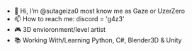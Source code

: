 - 👋 Hi, I’m @sutageiza0 most know me as Gaze or UzerZero
- 📫 How to reach me: discord = 'g4z3'
- 🎮 3D envioronment/level artist
- 📚 Working With/Learning Python, C#, Blender3D & Unity
